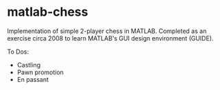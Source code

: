# matlab-chess

Implementation of simple 2-player chess in MATLAB.  Completed as an exercise circa 2008 to learn MATLAB's GUI design environment (GUIDE).

To Dos:
- Castling
- Pawn promotion
- En passant
